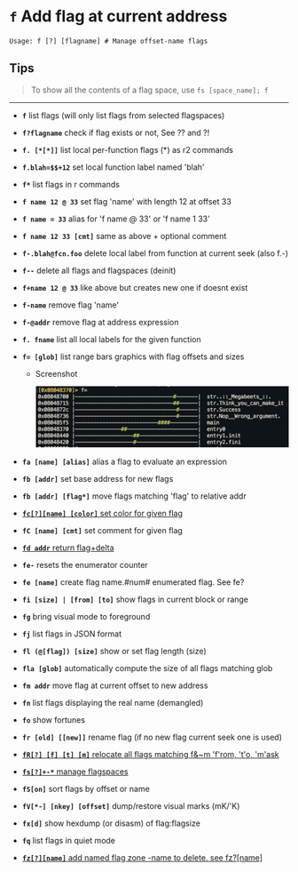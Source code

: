 <!-- TITLE: f -->

#  **`f`** Add flag at current address


```text
Usage: f [?] [flagname] # Manage offset-name flags
```


## **Tips**
  > To show all the contents of a flag space, use `fs [space_name]; f`
---
- **`f`** list flags (will only list flags from selected flagspaces)
- **`f?flagname`** check if flag exists or not, See ?? and ?!
- **`f. [*[*]]`** list local per-function flags (*) as r2 commands
- **`f.blah=$$+12`** set local function label named 'blah'
- **`f*`** list flags in r commands
- **`f name 12 @ 33`** set flag 'name' with length 12 at offset 33
- **`f name = 33`** alias for 'f name @ 33' or 'f name 1 33'
- **`f name 12 33 [cmt]`** same as above + optional comment
- **`f-.blah@fcn.foo`** delete local label from function at current seek (also f.-)
- **`f--`** delete all flags and flagspaces (deinit)
- **`f+name 12 @ 33`** like above but creates new one if doesnt exist
- **`f-name`** remove flag 'name'
- **`f-@addr`** remove flag at address expression
- **`f. fname`** list all local labels for the given function
- **`f= [glob]`** list range bars graphics with flag offsets and sizes
  - Screenshot

    ![F Equals](/uploads/small-f/f-equals.png "F Equals")

- **`fa [name] [alias]`** alias a flag to evaluate an expression
- **`fb [addr]`** set base address for new flags
- **`fb [addr] [flag*]`** move flags matching 'flag' to relative addr

- [ **`fc[?][name] [color]`** set color for given flag](/options/f/fc)

- **`fC [name] [cmt]`** set comment for given flag

- [ **`fd addr`** return flag+delta](/options/f/fd)

- **`fe-`** resets the enumerator counter
- **`fe [name]`** create flag name.#num# enumerated flag. See fe?
- **`fi [size] | [from] [to]`** show flags in current block or range
- **`fg`** bring visual mode to foreground
- **`fj`** list flags in JSON format
- **`fl (@[flag]) [size]`** show or set flag length (size)
- **`fla [glob]`** automatically compute the size of all flags matching glob
- **`fm addr`** move flag at current offset to new address
- **`fn`** list flags displaying the real name (demangled)
- **`fo`** show fortunes
- **`fr [old] [[new]]`** rename flag (if no new flag current seek one is used)

- [ **`fR[?] [f] [t] [m]`** relocate all flags matching f&~m 'f'rom, 't'o, 'm'ask](/options/f/f_cap_r)

- [ **`fs[?]+-*`** manage flagspaces](/options/f/fs)

- **`fS[on]`** sort flags by offset or name
- **`fV[*-] [nkey] [offset]`** dump/restore visual marks (mK/'K)
- **`fx[d]`** show hexdump (or disasm) of flag:flagsize
- **`fq`** list flags in quiet mode

- [ **`fz[?][name]`** add named flag zone -name to delete. see fz?[name]](/options/f/fz)